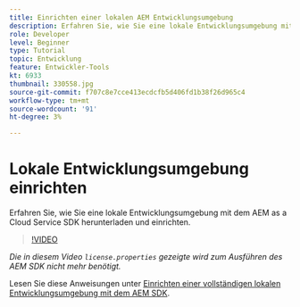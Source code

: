 ```yaml
---
title: Einrichten einer lokalen AEM Entwicklungsumgebung
description: Erfahren Sie, wie Sie eine lokale Entwicklungsumgebung mit dem AEM as a Cloud Service SDK herunterladen und einrichten.
role: Developer
level: Beginner
type: Tutorial
topic: Entwicklung
feature: Entwickler-Tools
kt: 6933
thumbnail: 330558.jpg
source-git-commit: f707c8e7cce413ecdcfb5d406fd1b38f26d965c4
workflow-type: tm+mt
source-wordcount: '91'
ht-degree: 3%

---
```



# Lokale Entwicklungsumgebung einrichten

Erfahren Sie, wie Sie eine lokale Entwicklungsumgebung mit dem AEM as a Cloud Service SDK herunterladen und einrichten.

>[!VIDEO](https://video.tv.adobe.com/v/330558/?quality=12&learn=on)

_Die in diesem Video  `license.properties` gezeigte wird zum Ausführen des AEM SDK nicht mehr benötigt._

Lesen Sie diese Anweisungen unter [Einrichten einer vollständigen lokalen Entwicklungsumgebung mit dem AEM SDK](https://experienceleague.adobe.com/docs/experience-manager-learn/cloud-service/local-development-environment-set-up/overview.html).
